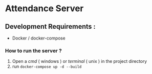 # Attendance Server

## Development Requirements :
* Docker / docker-compose

### How to run the server ?
1. Open a *cmd* ( windows ) or *terminal* ( unix ) in the project directory
2. run `docker-compose up -d --build`